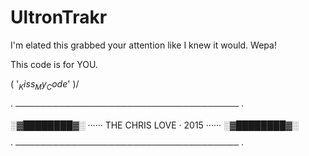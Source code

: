 # UltronTrakr

I'm elated this grabbed your attention like I knew it would. 
Wepa! 

This code is for YOU.

\( '$_Kiss_My_Code$' )/ 

 · ──────────────────────────────────── ·
 
   ░▓████████▓░ ······ THE CHRIS LOVE · 2015 ······  ░▓████████▓░
 
 · ──────────────────────────────────── ·
